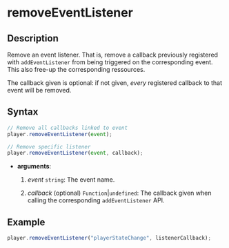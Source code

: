 # removeEventListener

## Description

Remove an event listener. That is, remove a callback previously registered with
`addEventListener` from being triggered on the corresponding event. This also free-up the
corresponding ressources.

The callback given is optional: if not given, _every_ registered callback to that event
will be removed.

## Syntax

```js
// Remove all callbacks linked to event
player.removeEventListener(event);

// Remove specific listener
player.removeEventListener(event, callback);
```

- **arguments**:

  1.  _event_ `string`: The event name.

  2.  _callback_ (optional) `Function`|`undefined`: The callback given when calling the
      corresponding `addEventListener` API.

## Example

```js
player.removeEventListener("playerStateChange", listenerCallback);
```
